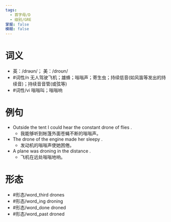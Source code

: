 ```yaml
---
tags:
  - 首字母/D
  - 级别/GRE
掌握: false
模糊: false
---
```

# 词义
- 英：/drəʊn/； 美：/droʊn/
- #词性/n  无人驾驶飞机；雄蜂；嗡嗡声；寄生虫；持续低音(如风笛等发出的持续音)；持续音音管(或弦等)
- #词性/vi  嗡嗡叫；嗡嗡响
# 例句
- Outside the tent I could hear the constant drone of flies .
	- 我能够听到帐篷外面苍蝇不断的嗡嗡声。
- The drone of the engine made her sleepy .
	- 发动机的嗡嗡声使她困倦。
- A plane was droning in the distance .
	- 飞机在远处嗡嗡地响。
# 形态
- #形态/word_third drones
- #形态/word_ing droning
- #形态/word_done droned
- #形态/word_past droned
